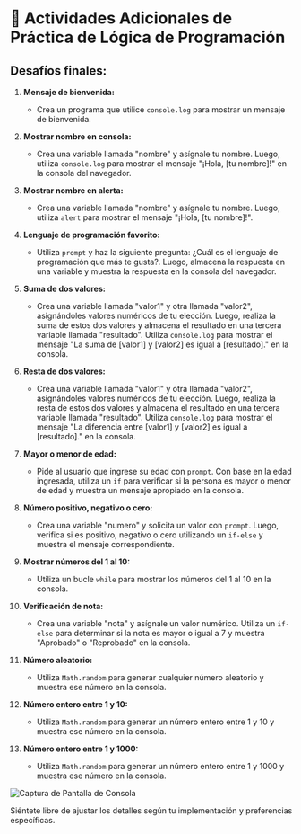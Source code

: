 # 🚀 Actividades Adicionales de Práctica de Lógica de Programación

## Desafíos finales:

1. **Mensaje de bienvenida:**
   - Crea un programa que utilice `console.log` para mostrar un mensaje de bienvenida.

2. **Mostrar nombre en consola:**
   - Crea una variable llamada "nombre" y asígnale tu nombre. Luego, utiliza `console.log` para mostrar el mensaje "¡Hola, [tu nombre]!" en la consola del navegador.

3. **Mostrar nombre en alerta:**
   - Crea una variable llamada "nombre" y asígnale tu nombre. Luego, utiliza `alert` para mostrar el mensaje "¡Hola, [tu nombre]!".

4. **Lenguaje de programación favorito:**
   - Utiliza `prompt` y haz la siguiente pregunta: ¿Cuál es el lenguaje de programación que más te gusta?. Luego, almacena la respuesta en una variable y muestra la respuesta en la consola del navegador.

5. **Suma de dos valores:**
   - Crea una variable llamada "valor1" y otra llamada "valor2", asignándoles valores numéricos de tu elección. Luego, realiza la suma de estos dos valores y almacena el resultado en una tercera variable llamada "resultado". Utiliza `console.log` para mostrar el mensaje "La suma de [valor1] y [valor2] es igual a [resultado]." en la consola.

6. **Resta de dos valores:**
   - Crea una variable llamada "valor1" y otra llamada "valor2", asignándoles valores numéricos de tu elección. Luego, realiza la resta de estos dos valores y almacena el resultado en una tercera variable llamada "resultado". Utiliza `console.log` para mostrar el mensaje "La diferencia entre [valor1] y [valor2] es igual a [resultado]." en la consola.

7. **Mayor o menor de edad:**
   - Pide al usuario que ingrese su edad con `prompt`. Con base en la edad ingresada, utiliza un `if` para verificar si la persona es mayor o menor de edad y muestra un mensaje apropiado en la consola.

8. **Número positivo, negativo o cero:**
   - Crea una variable "numero" y solicita un valor con `prompt`. Luego, verifica si es positivo, negativo o cero utilizando un `if-else` y muestra el mensaje correspondiente.

9. **Mostrar números del 1 al 10:**
   - Utiliza un bucle `while` para mostrar los números del 1 al 10 en la consola.

10. **Verificación de nota:**
    - Crea una variable "nota" y asígnale un valor numérico. Utiliza un `if-else` para determinar si la nota es mayor o igual a 7 y muestra "Aprobado" o "Reprobado" en la consola.

11. **Número aleatorio:**
    - Utiliza `Math.random` para generar cualquier número aleatorio y muestra ese número en la consola.

12. **Número entero entre 1 y 10:**
    - Utiliza `Math.random` para generar un número entero entre 1 y 10 y muestra ese número en la consola.

13. **Número entero entre 1 y 1000:**
    - Utiliza `Math.random` para generar un número entero entre 1 y 1000 y muestra ese número en la consola.

![Captura de Pantalla de Consola](https://github.com/SILVIAGONZALEZ1/2034-logica-programacion-1/assets/105380047/b9632dbe-e9c1-4e75-aa93-ad90cc53cf95)

Siéntete libre de ajustar los detalles según tu implementación y preferencias específicas.

